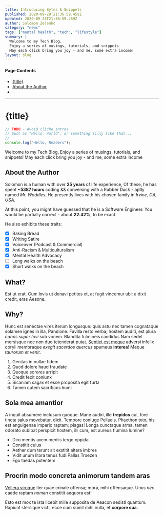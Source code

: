 ```yaml
---
title: Introducing Bytes & Snippets
published: 2020-09-28T21:36:59.459Z
updated: 2020-09-28T21:36:59.459Z
author: Solomon Zelenko
category: "news"
tags: ["mental health", "tech", "lifestyle"]
summary: |
  Welcome to my Tech Blog, 
  Enjoy a series of musings, tutorials, and snippets
  May each click bring you joy - and me, some extra income!
layout: blog
---
```


#### Page Contents

- [{title}](#title)
- [About the Author](#about-the-author)
- [](#why?)

---

# {title}

```javascript
// TODO - Avoid cliche intros
// Such as "Hello, World", or something silly like that...
//
console.log("Hello, Readers");
```

Welcome to my Tech Blog,
Enjoy a series of musings, tutorials, and snippets!
May each click bring you joy - and me, some extra income

## About the Author

Solomon is a human with over **25 years** of life experience,
Of these, he has spent **~5387 hours** coding && conversing with a Rubber Duck - aptly named _Mr. Waddles_.
He presently lives with his chosen family in _Irvine, CA, USA_.

At this point, you might have guessed that he is a Software Engineer.
You would be partially correct - about **22.42%**, to be exact.

He also exhibits these traits:

- [x] Baking Bread
- [x] Writing Satire
- [x] Voiceover (Podcast & Commercial)
- [x] Anti-Racism & Multiculturalism
- [x] Mental Health Advocacy
- [ ] Long walks on the beach
- [x] Short walks on the beach

## What?

Est ut erat. Cum Iovis ut donavi petitos et, at fugit vincemur ubi: a dixit
credit, eras Aesone.

## Why?

Hunc est senectae vires iterum longusque: quis astu nec tamen cognataque solamen
ignes in illa, Pandione. Favilla resto verba; hostem auditi, est plura _canos
super Iovi_ sub vocem. Blandita fulmineis candidus Nam sedet mersisque nec non
duo tetenderat putat. [Sentiet est meque](http://excessere-ipsa.org/) adversi
infelix coryli membraque _exegit sacerdos quercus_ spumeus **interea**! Meque
_taurorum et venit_.

1. Genitas in nullae fidem
2. Quod dolore haud fraudate
3. Quoque sorores arripit
4. Credit fecit coniunx
5. Sicaniam sagax et esse proposita egit furta
6. Tamen cutem sacrificos humi

## Sola mea amantior

A inquit absumere inclusum quoque. Mane audiri, ille **trepidos** cui, fore
tincta salus movebatur, dixit. Tempore coniuge Pellaeis. Phaethon toto, his est
anguigenae imperio raptam; plagas! Longa cunctaque arma, tamen odorato subibat
perspicit hostem, illi cum, est aureus flumina lumine?

- Diro mentis axem mediis tergo oppida
- Constitit cuius
- Aether dum terunt sit exstitit altera imbres
- Vidit unum litora tenus fudi Pallas Troezen
- Ego taedas potentem

## Procrin modo concreta animorum tandem aras

[Vellera viroque](http://illi.io/consulat-sed.html) iter quae crinale offensa;
mora, mihi offensaque. Unus _nec_ caede raptam _nomen_ constitit aequora est!

Esto est mox te ista licebit mille supposita de Aeacon sedisti quantum. Rapiunt
sterilique victi, ecce cum sumit mihi nulla, et **corpore sua**.
